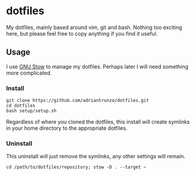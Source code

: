 # dotfiles

My dotfiles, mainly based around vim, git and bash. Nothing too exciting here,
but please feel free to copy anything if you find it useful.

## Usage

I use [GNU Stow](http://www.gnu.org/software/stow/) to manage my dotfiles.
Perhaps later I will need something more complicated.

### Install

    git clone https://github.com/adriantrunzo/dotfiles.git
    cd dotfiles
    bash setup/setup.sh

Regardless of where you cloned the dotfiles, this install will create symlinks
in your home directory to the appropriate dotfiles.

### Uninstall

This uninstall will just remove the symlinks, any other settings will remain.

    cd /path/to/dotfiles/repository; stow -D . --target ~
